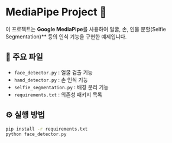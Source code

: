 # MediaPipe Project 🎥

이 프로젝트는 **Google MediaPipe**를 사용하여 얼굴, 손, 인물 분할(Selfie Segmentation)** 등의
인식 기능을 구현한 예제입니다.

## 📁 주요 파일
- `face_detector.py` : 얼굴 검출 기능  
- `hand_detector.py` : 손 인식 기능  
- `selfie_segmentation.py` : 배경 분리 기능  
- `requirements.txt` : 의존성 패키지 목록  

## ⚙️ 실행 방법
```bash
pip install -r requirements.txt
python face_detector.py
